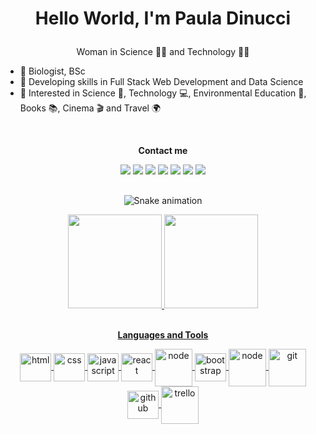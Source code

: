 # <p align="center" style="bold">Hello World, I'm Paula Dinucci</p> 

<p align="center">Woman in Science 👩‍🔬 and Technology 👩‍💻</p>


- 🌱 Biologist, BSc
- 🧠 Developing skills in Full Stack Web Development and Data Science
- 💭 Interested in Science 🔬, Technology 💻, Environmental Education 🌳, Books 📚, Cinema 🎬 and Travel 🌍
<br>
<p align="center"><b>Contact me</b><p>
           
<div align="center"> 
<a href="https://www.linkedin.com/in/pauladinucci/" target="_blank"><img src="https://img.shields.io/badge/-LinkedIn-%230077B5?style=for-the-badge&logo=linkedin&logoColor=white" target="_blank"></a>
<a href = "mailto:paulaldinucci@gmail.com"><img src="https://img.shields.io/badge/-Gmail-%23333?style=for-the-badge&logo=gmail&logoColor=white" target="_blank"></a> 
<a href="https://instagram.com/pauladinucci" target="_blank"><img src="https://img.shields.io/badge/-Instagram-%23E4405F?style=for-the-badge&logo=instagram&logoColor=white" target="_blank"></a>
<a href="https://www.facebook.com/paulaldinucci" target="_blank"><img src="https://img.shields.io/badge/Facebook-1877F2?style=for-the-badge&logo=facebook&logoColor=white" target="_blank"></a>
<a href="https://github.com/pauladinucci/" target="_blank"><img src="https://img.shields.io/badge/GitHub-100000?style=for-the-badge&logo=github&logoColor=white" target="_blank"></a>
<a href="https://codepen.io/pauladinucci" target="_blank"><img src="https://img.shields.io/badge/Codepen-000000?style=for-the-badge&logo=codepen&logoColor=white" target="_blank"></a>
<a href="https://www.codewars.com/users/pauladinucci" target="_blank"><img src="https://img.shields.io/badge/Codewars-B1361E?style=for-the-badge&logo=Codewars&logoColor=white" target="_blank"></a>
</div>

##
<div align="center">
 
![Snake animation](https://github.com/pauladinucci/pauladinucci/blob/output/github-contribution-grid-snake.svg)
 
  <a href="https://github.com/pauladinucci">
  <img height="150em" src="https://github-readme-stats.vercel.app/api?username=pauladinucci&show_icons=true&theme=moltack&include_all_commits=true&count_private=true"/>
  <img height="150em" src="https://github-readme-stats.vercel.app/api/top-langs/?username=pauladinucci&layout=compact&langs_count=7&theme=moltack"/>
</div>
<br>
 <p align="center"><b>Languages and Tools</b></p>
                              
<div align="center" style="display: inline_block">
<img align="center" alt="html" height="45"width="50"img src="https://cdn.jsdelivr.net/gh/devicons/devicon/icons/html5/html5-original-wordmark.svg" />
<img align="center" alt="css" height="45"width="50" img src="https://cdn.jsdelivr.net/gh/devicons/devicon/icons/css3/css3-original-wordmark.svg" />
<img align="center" alt="javascript" height="45"width="50" img src="https://cdn.jsdelivr.net/gh/devicons/devicon/icons/javascript/javascript-original.svg" />
<img align="center" alt="react" height="45"width="50" img src="https://cdn.jsdelivr.net/gh/devicons/devicon/icons/react/react-original-wordmark.svg" />
<img align="center" alt="node" height="60" width="60" img src="https://cdn.jsdelivr.net/gh/devicons/devicon/icons/nodejs/nodejs-original-wordmark.svg" />
<img align="center" alt="bootstrap" height="45"width="50"img src="https://cdn.jsdelivr.net/gh/devicons/devicon/icons/bootstrap/bootstrap-original-wordmark.svg" />
<img align="center" alt="node" height="60" width="60" img src="https://cdn.jsdelivr.net/gh/devicons/devicon/icons/visualstudio/visualstudio-plain-wordmark.svg" />  
<img align="center" alt="git" height="60" width="60" img src="https://cdn.jsdelivr.net/gh/devicons/devicon/icons/git/git-original-wordmark.svg" />
<img align="center" alt="github" height="45"width="50" img src="https://cdn.jsdelivr.net/gh/devicons/devicon/icons/github/github-original-wordmark.svg" />
<img align="center" alt="trello" height="60" width="60" img src="https://cdn.jsdelivr.net/gh/devicons/devicon/icons/trello/trello-plain-wordmark.svg" />
</div>
